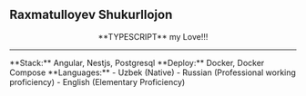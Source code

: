 ## Raxmatulloyev Shukurllojon

<p style="text-align: center;, color: red;">**TYPESCRIPT** my Love!!!</p>
<hr/ >
**Stack:** Angular, Nestjs, Postgresql
**Deploy:** Docker, Docker Compose
**Languages:**
  - Uzbek (Native)
  - Russian (Professional working proficiency)
  - English (Elementary Proficiency)
